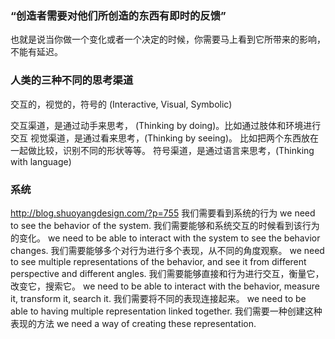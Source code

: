 ### “创造者需要对他们所创造的东西有即时的反馈”
也就是说当你做一个变化或者一个决定的时候，你需要马上看到它所带来的影响，不能有延迟。

### 人类的三种不同的思考渠道
交互的，视觉的，符号的 (Interactive, Visual, Symbolic)

交互渠道，是通过动手来思考， (Thinking by doing)。比如通过肢体和环境进行交互
视觉渠道，是通过看来思考，(Thinking by seeing)。 比如把两个东西放在一起做比较，识别不同的形状等等。
符号渠道，是通过语言来思考，(Thinking with language)

### 系统
http://blog.shuoyangdesign.com/?p=755
我们需要看到系统的行为
we need to see the behavior of the system.
我们需要能够和系统交互的时候看到该行为的变化。
we need to be able to interact with the system to see the behavior changes.
我们需要能够多个对行为进行多个表现，从不同的角度观察。
we need to see multiple representations of the behavior, and see it from different perspective and different angles.
我们需要能够直接和行为进行交互，衡量它，改变它，搜索它。
we need to be able to interact with the behavior, measure it, transform it, search it.
我们需要将不同的表现连接起来。
we need to be able to having multiple representation linked together.
我们需要一种创建这种表现的方法
we need a way of creating these representation. 
